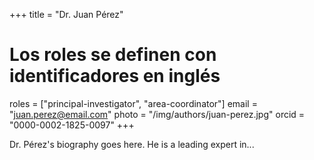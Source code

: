 +++
title = "Dr. Juan Pérez"
# Los roles se definen con identificadores en inglés
roles = ["principal-investigator", "area-coordinator"]
email = "juan.perez@email.com"
photo = "/img/authors/juan-perez.jpg"
orcid = "0000-0002-1825-0097"
+++

Dr. Pérez's biography goes here. He is a leading expert in...
